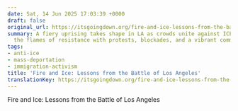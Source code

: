 ```yaml
---
date: Sat, 14 Jun 2025 17:03:39 +0000
draft: false
original_url: https://itsgoingdown.org/fire-and-ice-lessons-from-the-battle-of-los-angeles/
summary: A fiery uprising takes shape in LA as crowds unite against ICE's raids, fanning
  the flames of resistance with protests, blockades, and a vibrant community spirit.
tags:
- anti-ice
- mass-deportation
- immigration-activism
title: 'Fire and Ice: Lessons from the Battle of Los Angeles'
translationKey: https://itsgoingdown.org/fire-and-ice-lessons-from-the-battle-of-los-angeles/
---
```


Fire and Ice: Lessons from the Battle of Los Angeles